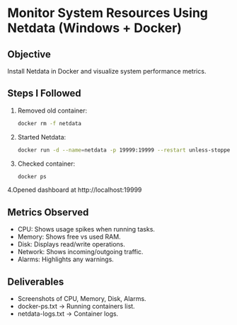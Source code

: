 # Monitor System Resources Using Netdata (Windows + Docker)

## Objective
Install Netdata in Docker and visualize system performance metrics.

## Steps I Followed
1. Removed old container:
   ```bash
   docker rm -f netdata
2. Started Netdata:
   ```bash
   docker run -d --name=netdata -p 19999:19999 --restart unless-stopped netdata/netdata
3. Checked container:
   ```bash
   docker ps
4.Opened dashboard at http://localhost:19999
## Metrics Observed
- CPU: Shows usage spikes when running tasks.
- Memory: Shows free vs used RAM.
- Disk: Displays read/write operations.
- Network: Shows incoming/outgoing traffic.
- Alarms: Highlights any warnings.
## Deliverables
- Screenshots of CPU, Memory, Disk, Alarms.
- docker-ps.txt → Running containers list.
- netdata-logs.txt → Container logs.
  
